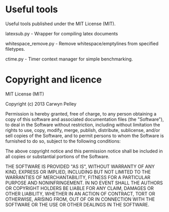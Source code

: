 Useful tools
============
Useful tools published under the MIT License (MIT).

latexsub.py - Wrapper for compiling latex documents

whitespace_remove.py - Remove whitespace/emptylines from specified filetypes.

ctime.py - Timer context manager for simple benchmarking.


Copyright and licence
=====================

MIT License (MIT)

Copyright (c) 2013 Carwyn Pelley

Permission is hereby granted, free of charge, to any person obtaining a copy
of this software and associated documentation files (the "Software"), to deal
in the Software without restriction, including without limitation the rights
to use, copy, modify, merge, publish, distribute, sublicense, and/or sell
copies of the Software, and to permit persons to whom the Software is
furnished to do so, subject to the following conditions:

The above copyright notice and this permission notice shall be included in
all copies or substantial portions of the Software.

THE SOFTWARE IS PROVIDED "AS IS", WITHOUT WARRANTY OF ANY KIND, EXPRESS OR
IMPLIED, INCLUDING BUT NOT LIMITED TO THE WARRANTIES OF MERCHANTABILITY,
FITNESS FOR A PARTICULAR PURPOSE AND NONINFRINGEMENT. IN NO EVENT SHALL THE
AUTHORS OR COPYRIGHT HOLDERS BE LIABLE FOR ANY CLAIM, DAMAGES OR OTHER
LIABILITY, WHETHER IN AN ACTION OF CONTRACT, TORT OR OTHERWISE, ARISING FROM,
OUT OF OR IN CONNECTION WITH THE SOFTWARE OR THE USE OR OTHER DEALINGS IN
THE SOFTWARE.